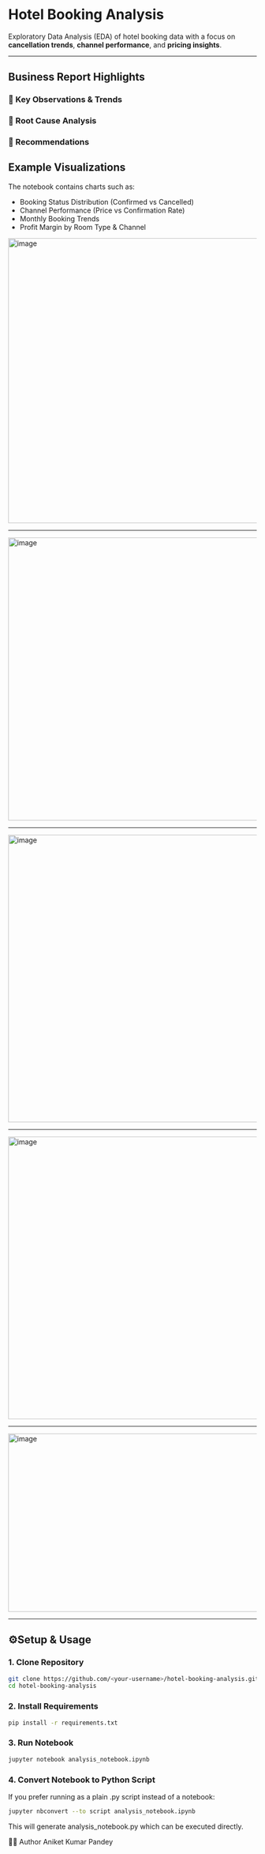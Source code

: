 # Hotel Booking Analysis

Exploratory Data Analysis (EDA) of hotel booking data with a focus on **cancellation trends**, **channel performance**, and **pricing insights**. 

---


## Business Report Highlights

### 🔹 Key Observations & Trends

### 🔹 Root Cause Analysis

### 🔹 Recommendations


## Example Visualizations

The notebook contains charts such as:
- Booking Status Distribution (Confirmed vs Cancelled)  
- Channel Performance (Price vs Confirmation Rate)  
- Monthly Booking Trends  
- Profit Margin by Room Type & Channel  

<img width="818" height="577" alt="image" src="https://github.com/user-attachments/assets/93f0af9c-39a9-4f10-8c6f-1893b229f2b1" />

--- 

<img width="973" height="573" alt="image" src="https://github.com/user-attachments/assets/d217abcf-8429-4348-b52c-811e4250e677" />

---

<img width="953" height="582" alt="image" src="https://github.com/user-attachments/assets/da8511e8-f9aa-4f2a-affd-41004d932192" />

---

<img width="1087" height="572" alt="image" src="https://github.com/user-attachments/assets/48ca55af-4c20-4324-b438-40854f8466e0" />

---

<img width="1141" height="361" alt="image" src="https://github.com/user-attachments/assets/8c2f54ba-0445-48d7-a928-a81c5aa33432" />


---

## ⚙Setup & Usage

### 1. Clone Repository
```bash
git clone https://github.com/<your-username>/hotel-booking-analysis.git
cd hotel-booking-analysis
```

### 2. Install Requirements
```bash
pip install -r requirements.txt
```

### 3. Run Notebook
```bash
jupyter notebook analysis_notebook.ipynb
```

### 4. Convert Notebook to Python Script
If you prefer running as a plain .py script instead of a notebook:
```bash
jupyter nbconvert --to script analysis_notebook.ipynb
```
This will generate analysis_notebook.py which can be executed directly.

👨‍💻 Author
Aniket Kumar Pandey
